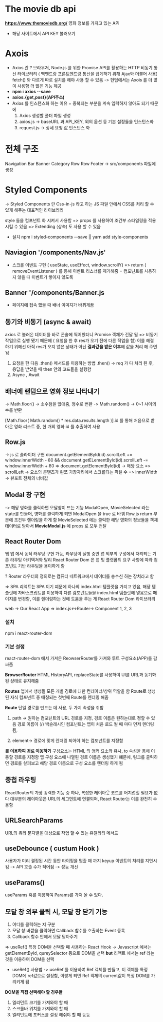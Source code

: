 # The movie db api 
**https://www.themoviedb.org/**
영화 정보를 가지고 있는 API
- 해당 사이트에서 API KEY 불러오기

# Axois 

- Axios 란 ?
  브라우저, Node.js 를 위한 Promise API를 활용하는 HTTP 비동기 통신 라이브러리
  ( 백엔드랑 프론트엔드랑 통신을 쉽게하기 위해 Ajax와 더불어 사용)
  fetch() 와 다르게 따로 설치를 해야 사용 할 수 있음 
  -> 현업에서는 Axois 를 더 많이 사용함
    더 많은 기능 제공
- **npm i axios --save**
- **axios.{get,post}(API주소)**
- Axios 를 인스턴스화 하는 이유 = 중복되는 부분을 계속 입력하지 않아도 되기 때문에
  1. Axios 생성할 폴더 파일 생성
  2. axios.js -> baseURL 과 API_KEY, 외의 옵션 등 기본 설정들을 인스턴스화
  3. request.js -> 상세 요청 값 인스턴스 화

# 전체 구조 
Navigation Bar
Banner
Category
Row
Row
Footer
-> src/components 파일에 생성

# Styled Components 
-> Styled Components 란 Css-in-js 라고 하는 JS 파일 안에서 CSS를 처리 할 수 있게 해주는 대표적인 라이브러리

style 들을 컴포넌트 화 시켜서 사용함
=> props 를 사용하여 조건부 스타일링을 적용 시킬 수 있음
=> Extending (상속) 도 사용 할 수 있음

- 설치
npm i styled-components --save ||
yarn add style-components 

## Naviagion '/components/Nav.js'

- 스크롤 이벤트 구현
  ( useState, useEffect, window.scrollY)
  => return ( removeEventListener ) 를 통해 이벤트 리스너를 제거해줌 
    = 컴포넌트를 사용하지 않을 때 이벤트가 쌓이지 않도록

## Banner '/components/Banner.js

- 페이지에 접속 했을 때 배너 이미지가 바뀌게끔 

## 동기와 비동기 (async & await)
  axios 로 불러온 데이터를 바로 콘솔에 찍어봤더니 Promise 객체가 전달 됨
  => 비동기 작업으로 실행 됐기 때문에 ( 요청을 한 후 res가 오기 전에 다른 작업을 함)
   이를 해결 하기 위해선 아직 res가 오지 않은 상태가 아닌 **결과값을 받은 이후**에 값을 처리 해 주면 됨

  1. 요청을 한 다음 .then() 메서드를 이용하는 방법
    .then() -> req 가 다 처리 된 후, 응답을 받았을 때 then 안의 코드들을 실행함
  2. Async , Await 

## 배너에 랜덤으로 영화 정보 나타내기
-> Math.floor() -> 소수점을 없애줌, 정수로 변환
-> Math.random() -> 0~1 사이의 수를 반환

  [Math.floor( Math.random() * res.data.results.length )].id 
  를 통해 처음으로 받아온 영화 리스트 중, 한 개의 영화 id 를 추출하여 사용

## Row.js 
-> js 로 슬라이더 구현
  document.getElementById(id).scrollLeft += window.innerWidth - 80 &&
  document.getELementById(id).scrollLeft -= window.innerWidth + 80
  => document.getElementById(id) -> 해당 요소 
  => scrollLeft -> 요소의 콘텐츠가 왼쪼 가장자리에서 스크롤되는 픽셀 수
  => innerWidth -> 뷰포트 전체의 너비값

## Modal 창 구현
-> 해당 영화를 클릭하면 모달창이 뜨는 기능 
  ModalOpen, MovieSelected 라는 state를 만들어, 영화를 클릭하게 되면
  ModalOpen 을 true 로 바꿔 Row.js return 부분에 조건부 렌더링을 하게 함
  MovieSelected 에는 클릭한 해당 영화의 정보들을 객체 데이터로 담아서 
  **MovieModal.js** 에 props 로 모두 전달
  
## React Router Dom
웹 앱 에서 동적 라우팅 구현 가능, 라우팅이 실행 중인 앱 외부의 구성에서 처리되는 기존 라우팅 아키텍쳐와 달리 React Router Dom 은 앱 및 플랫폼의 요구 사항에 따라 컴포넌트 기반 라우팅을 용이하게 함

? Router
라우터의 정의로는 컴퓨터 네트워크에서 데이터를 송수신 하는 장치라고 함

=> SPA 
리액트는 SPA 이기 떄문에 하나의 index.html 템플릿을 가지고 있음, 해당 템플릿에 자바스크립트를 이용하여 다른 컴포넌트들을 index.html 템플릿에 넣음으로 페이지를 변경함,
이를 렌더링하는 것에 도움을 주는 게 React Router Dom 라이브러리

web -> Our React App => index.js<->Router-> Component 1, 2, 3

### 설치
npm i react-router-dom

### 기본 설정
react-router-dom 에서 가져온 ReowserRouter를 가져와 루트 구성요소(APP)를 감싸줌

**BrowserRouter**
HTML HistoryAPI, replaceState를 사용하여 UI를 URL과 동기화 된 상태로 유지해줌

**Routes**
앱에서 생성될 모든 개별 경로에 대한 컨테이너/상위 역할을 함
Route로 생성된 자식 컴포넌트 중 매칭되는 첫번째 Route를 렌더링 해줌

**Route**
단일 경로를 만드는 데 사용, 두 가지 속성을 취함

1. path -> 원하는 컴포넌트의 URL 경로를 지정, 경로 이름은 원하는대로 정할 수 있음
경로 이름이 (/) 백슬래시인 컴포넌트는 앱이 처음 로드 될 때 마다 먼저 렌더링 됨,

2. element-> 경로에 맞게 렌더링 되어야 하는 컴포넌트를 지정함

**<Link> 를 이용하여 경로 이동하기**
구성요소는 HTML 의 앵커 요소와 유사, to 속성을 통해 이동할 경로를 지정함
앱 구성 요소에 나열된 경로 이름은 생성했기 떄문에, 링크를 클릭하면 경로를 살펴보고 해당 경로 이름으로 구성 요소를 렌더링 하게 됨


## 중첩 라우팅
ReactRouter의 가장 강력한 기능 중 하나, 복잡한 레이아웃 코드를 어지럽힐 필요가 없다
대부분의 레이아웃은 URL의 세그먼트에 연결되며, React Router는 이를 완전히 수용함

## URLSearchParams
URL의 쿼리 문자열을 대상으로 작업 할 수 있는 유틸리티 메서드

## useDebounce ( custum Hook ) 
사용자가 미리 결정된 시간 동안 타이핑을 멈출 때 까지 keyup 이벤트의 처리를 지연시킴 -> API 호출 수가 적어짐 -> 성능 개선

## useParams()
useParams 훅를 이용하여 Params를 가져 올 수 있다.

## 모달 창 외부 클릭 시, 모달 창 닫기 기능
1. 어디를 클릭하는 지 구분
2. 모달 창 바깥을 클릭하면 Callback 함수를 호출하는 Event 등록
3. Callback 함수 안에서 모달 닫아주기

=> useRef()
  특정 DOM을 선택할 때 사용하는 React Hook
  -> Javascript 에서는 getElementById, qureySelector 등으로 DOM을 선택
    **but** 리액트 에서는 ref 라는 것을 이용하여 DOM을 선택
- useRef() 사용법 -> useRef 를 이용하여 Ref 객체를 만들고, 이 객체를 특정 DOM에 ref값으로 설정함, 이렇게 되면 Ref 객체의 current값이 특정 DOM를 가리키게 됨

**DOM을 직접 선택해야 할 경우들**
1. 엘리먼트 크기를 가져와야 할 때
2. 스크롤바 위치를 가져와야 할 때
3. 엘리먼트에 포커스를 설정 해줘야 할 때 등등